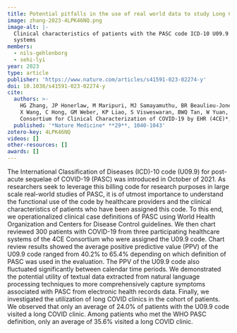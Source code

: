 ```yaml
---
title: Potential pitfalls in the use of real world data to study Long COVID
image: zhang-2023-4LPK46NQ.png
image-alt: |-
  Clinical characteristics of patients with the PASC code ICD-10 U09.9 in three healthcare
  systems
members:
  - nils-gehlenborg
  - sehi-lyi
year: 2023
type: article
publisher: 'https://www.nature.com/articles/s41591-023-02274-y'
doi: 10.1038/s41591-023-02274-y
cite:
  authors: >-
    HG Zhang, JP Honerlaw, M Maripuri, MJ Samayamuthu, BR Beaulieu-Jones, HS Baig, S L’Yi, YL Ho, M Morris, VA Panickan,
    X Wang, C Hong, GM Weber, KP Liao, S Visweswaran, BWQ Tan, W Yuan, N Gehlenborg, S Muralidhar, RB Ramoni, *The
    Consortium for Clinical Characterization of COVID-19 by EHR (4CE)*, IS Kohane, Z Xia, K Cho, T Cai, GA Brat
  published: '*Nature Medicine* **29**, 1040-1043'
zotero-key: 4LPK46NQ
videos: []
other-resources: []
awards: []
---
```


The International Classification of Diseases (ICD)-10 code (U09.9) for post-acute sequelae of COVID-19 (PASC) was introduced in October of 2021. As researchers seek to leverage this billing code for research purposes in large scale real-world studies of PASC, it is of utmost importance to understand the functional use of the code by healthcare providers and the clinical characteristics of patients who have been assigned this code. To this end, we operationalized clinical case definitions of PASC using World Health Organization and Centers for Disease Control guidelines. We then chart reviewed 300 patients with COVID-19 from three participating healthcare systems of the 4CE Consortium who were assigned the U09.9 code. Chart review results showed the average positive predictive value (PPV) of the U09.9 code ranged from 40.2% to 65.4% depending on which definition of PASC was used in the evaluation. The PPV of the U09.9 code also fluctuated significantly between calendar time periods. We demonstrated the potential utility of textual data extracted from natural language processing techniques to more comprehensively capture symptoms associated with PASC from electronic health records data. Finally, we investigated the utilization of long COVID clinics in the cohort of patients. We observed that only an average of 24.0% of patients with the U09.9 code visited a long COVID clinic. Among patients who met the WHO PASC definition, only an average of 35.6% visited a long COVID clinic.
